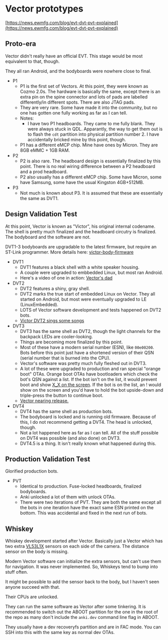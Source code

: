 # Vector prototypes

[https://news.ewmfg.com/blog/evt-dvt-pvt-explained](https://news.ewmfg.com/blog/evt-dvt-pvt-explained)


## Proto-era

Vector didn't really have an official EVT. This stage would be most equivalent to that, though.

They all ran Android, and the bodyboards were nowhere close to final.

-   P1
    -   P1 is the first set of Vectors. At this point, they were known as Cozmo 2.0s. The hardware is basically the same, except there is an extra pin on the spine connector and lots of pads are labelled differently/in different spots. There are also JTAG pads.
    -   They are very rare. Some have made it into the community, but no one has gotten one fully working as far as I can tell.
    -   Notes:
        -   I have two P1 headboards. They came to me fully blank. They were always stuck in QDL. Apparantly, the way to get them out is to flash the `cdt` partition into physical partition number 2. I have accidentally bricked mine by this point, though.
    -   P1 has a different eMCP chip. Mine have ones by Micron. They are 8GB eMMC + 1GB RAM.
-   P2
    -   P2 is also rare. The headboard design is essentially finalized by this point. There is no real wiring difference between a P2 headboard and a prod headboard.
    -   P2 also usually has a different eMCP chip. Some have Micron, some have Samsung, some have the usual Kingston 4GB+512MB.
-   P3
    -   Not much is known about P3. It is assumed that these are essentially the same as DVT1.

## Design Validation Test

At this point, Vector is known as "Victor", his original internal codename. The shell is pretty much finalized and the headboard circutry is finalized. The bodyboard and the software are not.

DVT1-3 bodyboards are upgradable to the latest firmware, but require an ST-Link programmer. More details here: [victor-body-firmware](https://github.com/kercre123/victor-body-firmware)

-   DVT1
    -   DVT1 features a black shell with a white speaker housing.
    -   A couple were upgraded to embbedded Linux, but most ran Android.
    -   Here's a video of one in action: [Vector's dad](https://www.youtube.com/watch?v=0cNlJDtV1SE)
-   DVT2
    -   DVT2 features a shiny, gray shell.
    -   DVT2 marks the true start of embedded Linux on Vector. They all started on Android, but most were eventually upgraded to LE (LinuxEmbedded).
    -   LOTS of Vector software development and tests happened on DVT2 bots.
    -   [Victor DVT2 sings some songs](https://www.youtube.com/watch?v=ZgQRdJaFEnk)
-   DVT3
    -   DVT3 has the same shell as DVT2, though the light channels for the backpack LEDs are cooler-looking.
    -   Things are becoming more finalized by this point.
    -   Most of these have a modern serial number (ESN), like `00e00200`. Bots before this point just have a shortened version of their QSN (serial number that is burned into the CPU).
    -   Vector's software was pretty much fully fleshed out in DVT3.
    -   A lot of these were upgraded to production and ran special "orange boot" OTAs. Orange boot OTAs have bootloaders which check the bot's QSN against a list. If the bot isn't on the list, it would prevent boot and show [X_X on the screen](https://cdn.discordapp.com/attachments/527877466132578325/1135277433537429535/20230730_132623.jpg?ex=6664a280&is=66635100&hm=1c282cea228f1953e32d546a4897280da25a19fd376b9dc8e2f4faae43fe08f0&). If the bot is on the list, an ! would show on the screen and you'd have to hold the bot upside-down and triple-press the button to continue boot.
    -   [Vector nearing release.](https://www.youtube.com/watch?v=vgTMu1trpPQ)
-   DVT4
    -   DVT4 has the same shell as production bots.
    -   The bodyboard is locked and is running old firmware. Because of this, I do not recommend getting a DVT4. The head is unlocked, though.
    -   Not a lot happened here as far as I can tell. All of the stuff possible on DVT4 was possible (and also done) on DVT3.
    -   DVT4.5 is a thing. It isn't really known what happened during this.

## Production Validation Test

Glorified production bots.

-   PVT
    -   Identical to production. Fuse-locked headboards, finalized bodyboards.
    -   Anki unlocked a lot of them with unlock OTAs.
    -   There were two iterations of PVT. They are both the same except all the bots in one iteration have the exact same ESN printed on the bottom. This was accidental and fixed in the next run of bots.

## Whiskey

Whiskey development started after Vector. Basically just a Vector which has two extra [VL53L1X](https://www.st.com/en/imaging-and-photonics-solutions/vl53l1x.html) sensors on each side of the camera. The distance sensor on the body is missing.

Modern Vector software can initialize the extra sensors, but can't use them for navigation. It was never implemented. So, Whiskeys tend to bump into stuff often.

It might be possible to add the sensor back to the body, but I haven't seen anyone succeed with that.

Their CPUs are unlocked.

They can run the same software as Vector after some tinkering. It is recommended to switch out the ABOOT partition for the one in the root of the repo as many don't include the `anki.dev` command line flag in ABOOT.

They usually have a dev recoveryfs partition and are in FAC mode. You can SSH into this with the same key as normal dev OTAs.




